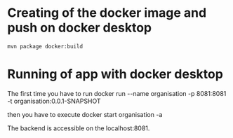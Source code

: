 # Creating of the docker image and push on docker desktop 
    mvn package docker:build
    
# Running of app with docker desktop
The first time you have to run
    docker run --name organisation -p 8081:8081 -t organisation:0.0.1-SNAPSHOT

then you have to execute
    docker start organisation -a
    
The backend is accessible on the localhost:8081.